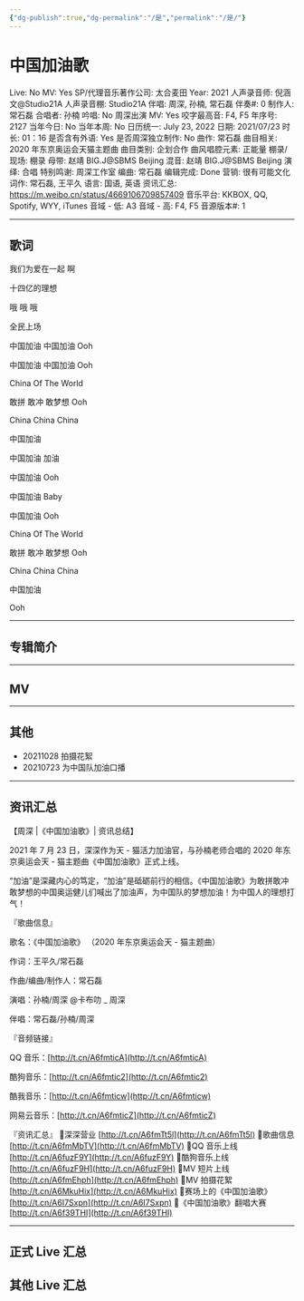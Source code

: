 ```yaml
---
{"dg-publish":true,"dg-permalink":"/是","permalink":"/是/"}
---
```



# 中国加油歌

Live: No
MV: Yes
SP/代理音乐著作公司: 太合麦田
Year: 2021
人声录音师: 倪涵文@Studio21A
人声录音棚: Studio21A
伴唱: 周深, 孙楠, 常石磊
伴奏#: 0
制作人: 常石磊
合唱者: 孙楠
吟唱: No
周深出演 MV: Yes
咬字最高音: F4, F5
年序号: 2127
当年今日: No
当年本周: No
日历统一: July 23, 2022
日期: 2021/07/23
时长: 01：16
是否含有外语: Yes
是否周深独立制作: No
曲作: 常石磊
曲目相关: 2020 年东京奥运会天猫主题曲
曲目类别: 企划合作
曲风唱腔元素: 正能量
棚录/现场: 棚录
母带: 赵靖 BIG.J@SBMS Beijing
混音: 赵靖 BIG.J@SBMS Beijing
演绎: 合唱
特别鸣谢: 周深工作室
编曲: 常石磊
编辑完成: Done
营销: 很有可能文化
词作: 常石磊, 王平久
语言: 国语, 英语
资讯汇总: https://m.weibo.cn/status/4669106709857409
音乐平台: KKBOX, QQ, Spotify, WYY, iTunes
音域 - 低: A3
音域 - 高: F4, F5
音源版本#: 1

---

## 歌词

我们为爱在一起 啊

十四亿的理想

哦 哦 哦

全民上场

中国加油 中国加油 Ooh

中国加油 中国加油 Ooh

China Of The World

敢拼 敢冲 敢梦想 Ooh

China China China

中国加油

中国加油 加油

中国加油 Ooh

中国加油 Baby

中国加油 Ooh

China Of The World

敢拼 敢冲 敢梦想 Ooh

China China China

中国加油

Ooh

---

## 专辑简介

---

## MV

---

## 其他

- 20211028 拍摄花絮
- 20210723 为中国队加油口播

---

## 资讯汇总

【周深 |《中国加油歌》| 资讯总结】

   2021 年 7 月 23 日，深深作为天 - 猫活力加油官，与孙楠老师合唱的 2020 年东京奥运会天 - 猫主题曲《中国加油歌》正式上线。

   “加油”是深藏内心的笃定，“加油”是砥砺前行的相信。《中国加油歌》为敢拼敢冲敢梦想的中国奥运健儿们喊出了加油声，为中国队的梦想加油！为中国人的理想打气！

『歌曲信息』

歌名：《中国加油歌》
（2020 年东京奥运会天 - 猫主题曲）

作词：王平久/常石磊

作曲/编曲/制作人：常石磊

演唱：孙楠/周深 @卡布叻 _ 周深

伴唱：常石磊/孙楠/周深

『音频链接』

QQ 音乐：[http://t.cn/A6fmticA](http://t.cn/A6fmticA)

酷狗音乐：[http://t.cn/A6fmtic2](http://t.cn/A6fmtic2)

酷我音乐：[http://t.cn/A6fmticw](http://t.cn/A6fmticw)

网易云音乐：[http://t.cn/A6fmticZ](http://t.cn/A6fmticZ)

『资讯汇总』
🎈深深营业 [http://t.cn/A6fmTt5l](http://t.cn/A6fmTt5l)
🎈歌曲信息 [http://t.cn/A6fmMbTV](http://t.cn/A6fmMbTV)
🎈QQ 音乐上线 [http://t.cn/A6fuzF9Y](http://t.cn/A6fuzF9Y)
🎈酷狗音乐上线 [http://t.cn/A6fuzF9H](http://t.cn/A6fuzF9H)
🎈MV 短片上线 [http://t.cn/A6fmEhph](http://t.cn/A6fmEhph)
🎈MV 拍摄花絮 [http://t.cn/A6MkuHix](http://t.cn/A6MkuHix)
🎈赛场上的《中国加油歌》[http://t.cn/A6I7Sxpn](http://t.cn/A6I7Sxpn)
🎈《中国加油歌》翻唱大赛 [http://t.cn/A6f39THI](http://t.cn/A6f39THI)

---

## 正式 Live 汇总

## 其他 Live 汇总
